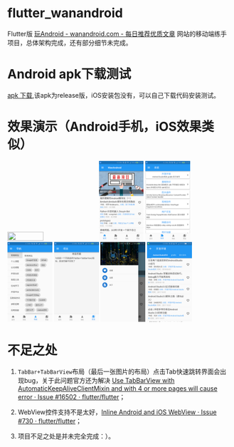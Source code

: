 # flutter_wanandroid
Flutter版 [玩Android \- wanandroid\.com \- 每日推荐优质文章](http://www.wanandroid.com/) 网站的移动端练手项目，总体架构完成，还有部分细节未完成。

# Android apk下载测试
[apk 下载](https://github.com/JakeyYe/flutter_wanandroid/blob/master/raw/app-release.apk),该apk为release版，iOS安装包没有，可以自己下载代码安装测试。

# 效果演示（Android手机，iOS效果类似）
<img src="https://github.com/JakeyYe/flutter_wanandroid/blob/master/raw/screenrecord.gif?raw=true" width = "40%" height = "40%">

<img src="https://github.com/JakeyYe/flutter_wanandroid/blob/master/raw/Screenshot_1.png?raw=true" width = "20%" height = "20%" alt='首页'>
<img src="https://github.com/JakeyYe/flutter_wanandroid/blob/master/raw/Screenshot_2.png?raw=true" width = "20%" height = "20%" alt='体系'>
<img src="https://github.com/JakeyYe/flutter_wanandroid/blob/master/raw/Screenshot_3.png?raw=true" width = "20%" height = "20%" alt='导航'>
<img src="https://github.com/JakeyYe/flutter_wanandroid/blob/master/raw/Screenshot_4.png?raw=true" width = "20%" height = "20%" alt='项目'>
<img src="https://github.com/JakeyYe/flutter_wanandroid/blob/master/raw/Screenshot_5.png?raw=true" width = "20%" height = "20%" alt='侧边栏'>
<img src="https://github.com/JakeyYe/flutter_wanandroid/blob/master/raw/Screenshot_6.png?raw=true" width = "20%" height = "20%" alt='TabBar+TabBarView界面'>

# 不足之处
1. `TabBar+TabBarView`布局（最后一张图片的布局）点击Tab快速跳转界面会出现bug，关于此问题官方还为解决 [Use TabBarView with AutomaticKeepAliveClientMixin and with 4 or more pages will cause error · Issue \#16502 · flutter/flutter](https://github.com/flutter/flutter/issues/16502)；

2. WebView控件支持不是太好，[Inline Android and iOS WebView · Issue \#730 · flutter/flutter](https://github.com/flutter/flutter/issues/730)；

3. 项目不足之处是并未完全完成：）。